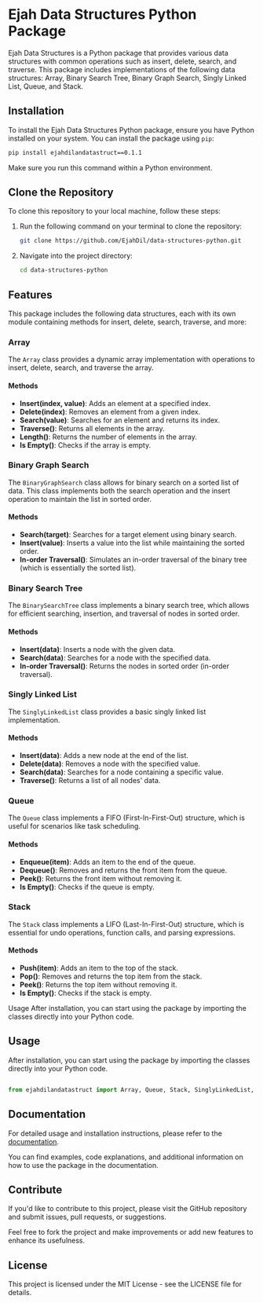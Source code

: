 # Ejah Data Structures Python Package

Ejah Data Structures is a Python package that provides various data structures with common operations such as insert, delete, search, and traverse. This package includes implementations of the following data structures: Array, Binary Search Tree, Binary Graph Search, Singly Linked List, Queue, and Stack.

## Installation

To install the Ejah Data Structures Python package, ensure you have Python installed on your system. You can install the package using `pip`:

```bash
pip install ejahdilandatastruct==0.1.1
```

Make sure you run this command within a Python environment.

## Clone the Repository

To clone this repository to your local machine, follow these steps:

1. Run the following command on your terminal to clone the repository:

    ```bash
    git clone https://github.com/EjahDil/data-structures-python.git
    ```

2. Navigate into the project directory:

    ```bash
    cd data-structures-python
    ```

## Features

This package includes the following data structures, each with its own module containing methods for insert, delete, search, traverse, and more:

### Array

The `Array` class provides a dynamic array implementation with operations to insert, delete, search, and traverse the array.

#### Methods

- **Insert(index, value)**: Adds an element at a specified index.
- **Delete(index)**: Removes an element from a given index.
- **Search(value)**: Searches for an element and returns its index.
- **Traverse()**: Returns all elements in the array.
- **Length()**: Returns the number of elements in the array.
- **Is Empty()**: Checks if the array is empty.


### Binary Graph Search

The `BinaryGraphSearch` class allows for binary search on a sorted list of data. This class implements both the search operation and the insert operation to maintain the list in sorted order.

#### Methods

- **Search(target)**: Searches for a target element using binary search.
- **Insert(value)**: Inserts a value into the list while maintaining the sorted order.
- **In-order Traversal()**: Simulates an in-order traversal of the binary tree (which is essentially the sorted list).

### Binary Search Tree

The `BinarySearchTree` class implements a binary search tree, which allows for efficient searching, insertion, and traversal of nodes in sorted order.

#### Methods

- **Insert(data)**: Inserts a node with the given data.
- **Search(data)**: Searches for a node with the specified data.
- **In-order Traversal()**: Returns the nodes in sorted order (in-order traversal).


### Singly Linked List

The `SinglyLinkedList` class provides a basic singly linked list implementation.

#### Methods

- **Insert(data)**: Adds a new node at the end of the list.
- **Delete(data)**: Removes a node with the specified value.
- **Search(data)**: Searches for a node containing a specific value.
- **Traverse()**: Returns a list of all nodes' data.

### Queue

The `Queue` class implements a FIFO (First-In-First-Out) structure, which is useful for scenarios like task scheduling.

#### Methods

- **Enqueue(item)**: Adds an item to the end of the queue.
- **Dequeue()**: Removes and returns the front item from the queue.
- **Peek()**: Returns the front item without removing it.
- **Is Empty()**: Checks if the queue is empty.

### Stack

The `Stack` class implements a LIFO (Last-In-First-Out) structure, which is essential for undo operations, function calls, and parsing expressions.

#### Methods

- **Push(item)**: Adds an item to the top of the stack.
- **Pop()**: Removes and returns the top item from the stack.
- **Peek()**: Returns the top item without removing it.
- **Is Empty()**: Checks if the stack is empty.

Usage
After installation, you can start using the package by importing the classes directly into your Python code.

## Usage

After installation, you can start using the package by importing the classes directly into your Python code.

```python

from ejahdilandatastruct import Array, Queue, Stack, SinglyLinkedList, BinaryGraphSearch, BinarySearchTree

```

## Documentation

For detailed usage and installation instructions, please refer to the [documentation](https://ejahdil.github.io/data-structures-python/).

You can find examples, code explanations, and additional information on how to use the package in the documentation.

## Contribute

If you'd like to contribute to this project, please visit the GitHub repository and submit issues, pull requests, or suggestions.

Feel free to fork the project and make improvements or add new features to enhance its usefulness.

## License
This project is licensed under the MIT License - see the LICENSE file for details.
